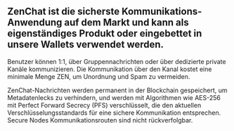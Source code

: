 ## ZenChat ist die sicherste Kommunikations-Anwendung auf dem Markt und kann als eigenständiges Produkt oder eingebettet in unsere Wallets verwendet werden.
Benutzer können 1:1, über Gruppennachrichten oder über dedizierte private Kanäle kommunizieren. Die Kommunikation über den Kanal kostet eine minimale Menge ZEN, um Unordnung und Spam zu vermeiden.

ZenChat-Nachrichten werden permanent in der Blockchain gespeichert, um Metadatenlecks zu verhindern, und werden mit Algorithmen wie AES-256 mit Perfect Forward Secrecy (PFS) verschlüsselt, die den aktuellen Verschlüsselungsstandards für eine sichere Kommunikation entsprechen. Secure Nodes Kommunikationsrouten sind nicht rückverfolgbar.
